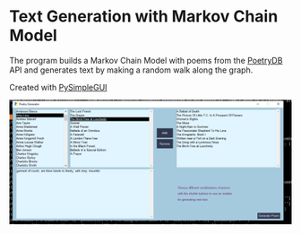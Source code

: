 # Text Generation with Markov Chain Model

The program builds a Markov Chain Model with poems from the [PoetryDB](https://poetrydb.org/index.html) API and generates text by making a random walk along the graph.

Created with [PySimpleGUI](https://pysimplegui.readthedocs.io/en/latest/)

![A screenshot](screenshot.png)
